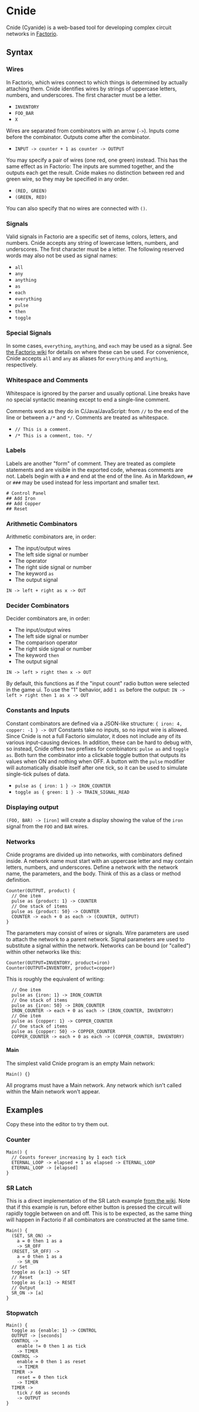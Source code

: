 # Cnide
Cnide (Cyanide) is a web-based tool for developing complex circuit networks in [Factorio](https://www.factorio.com/).

## Syntax
### Wires
In Factorio, which wires connect to which things is determined by actually attaching them.
Cnide identifies wires by strings of uppercase letters, numbers, and underscores.
The first character must be a letter.
- `INVENTORY`
- `FOO_BAR`
- `X`

Wires are separated from combinators with an arrow (`->`).
Inputs come before the combinator. Outputs come after the combinator.
- `INPUT -> counter + 1 as counter -> OUTPUT`

You may specify a pair of wires (one red, one green) instead.
This has the same effect as in Factorio: The inputs are summed together, and the outputs each get the result.
Cnide makes no distinction between red and green wire, so they may be specified in any order.
- `(RED, GREEN)`
- `(GREEN, RED)`

You can also specify that no wires are connected with `()`.

### Signals
Valid signals in Factorio are a specific set of items, colors, letters, and numbers.
Cnide accepts any string of lowercase letters, numbers, and underscores.
The first character must be a letter.
The following reserved words may also not be used as signal names:
- `all`
- `any`
- `anything`
- `as`
- `each`
- `everything`
- `pulse`
- `then`
- `toggle`

### Special Signals
In some cases, `everything`, `anything`, and `each` may be used as a signal.
See [the Factorio wiki](https://wiki.factorio.com/Virtual_signals#Each) for details on where these can be used.
For convenience, Cnide accepts `all` and `any` as aliases for `everything` and `anything`, respectively.

### Whitespace and Comments
Whitespace is ignored by the parser and usually optional.
Line breaks have no special syntactic meaning except to end a single-line comment.

Comments work as they do in C/Java/JavaScript:
from `//` to the end of the line or between a `/*` and `*/`.
Comments are treated as whitespace.
- `// This is a comment.`
- `/* This is a comment, too. */`

### Labels
Labels are another "form" of comment.
They are treated as complete statements and are visible in the exported code, whereas comments are not.
Labels begin with a `#` and end at the end of the line.
As in Markdown, `##` or `###` may be used instead for less important and smaller text.

    # Control Panel
    ## Add Iron
    ## Add Copper
    ## Reset

### Arithmetic Combinators
Arithmetic combinators are, in order:
- The input/output wires
- The left side signal or number
- The operator
- The right side signal or number
- The keyword `as`
- The output signal

`IN -> left + right as x -> OUT`

### Decider Combinators
Decider combinators are, in order:
- The input/output wires
- The left side signal or number
- The comparison operator
- The right side signal or number
- The keyword `then`
- The output signal

`IN -> left > right then x -> OUT`

By default, this functions as if the "input count" radio button were selected in the game ui.
To use the "1" behavior, add `1 as` before the output:
`IN -> left > right then 1 as x -> OUT`

### Constants and Inputs
Constant combinators are defined via a JSON-like structure:
`{ iron: 4, copper: -1 } -> OUT`
Constants take no inputs, so no input wire is allowed.
Since Cnide is not a full Factorio simulator, it does not include any of its various input-causing devices.
In addition, these can be hard to debug with, so instead, Cnide offers two prefixes for combinators:
`pulse as` and `toggle as`.
Both turn the combinator into a clickable toggle button that outputs its values when ON and nothing when OFF.
A button with the `pulse` modifier will automatically disable itself after one tick, so it can be used
to simulate single-tick pulses of data.
- `pulse as { iron: 1 } -> IRON_COUNTER`
- `toggle as { green: 1 } -> TRAIN_SIGNAL_READ`

### Displaying output
`(FOO, BAR) -> [iron]` will create a display showing the value of the `iron` signal from the `FOO` and `BAR` wires.

### Networks
Cnide programs are divided up into networks, with combinators defined inside.
A network name must start with an uppercase letter and may contain letters, numbers, and underscores.
Define a network with the network name, the parameters, and the body.
Think of this as a class or method definition.

    Counter(OUTPUT, product) {
      // One item
      pulse as {product: 1} -> COUNTER
      // One stack of items
      pulse as {product: 50} -> COUNTER
      COUNTER -> each + 0 as each -> (COUNTER, OUTPUT)
    }
The parameters may consist of wires or signals.
Wire parameters are used to attach the network to a parent network.
Signal parameters are used to substitute a signal within the network.
Networks can be bound (or "called") within other networks like this:

    Counter(OUTPUT=INVENTORY, product=iron)
    Counter(OUTPUT=INVENTORY, product=copper)
This is roughly the equivalent of writing:

      // One item
      pulse as {iron: 1} -> IRON_COUNTER
      // One stack of items
      pulse as {iron: 50} -> IRON_COUNTER
      IRON_COUNTER -> each + 0 as each -> (IRON_COUNTER, INVENTORY)
      // One item
      pulse as {copper: 1} -> COPPER_COUNTER
      // One stack of items
      pulse as {copper: 50} -> COPPER_COUNTER
      COPPER_COUNTER -> each + 0 as each -> (COPPER_COUNTER, INVENTORY)
      
#### Main
The simplest valid Cnide program is an empty Main network:

    Main() {}
All programs must have a Main network.
Any network which isn't called within the Main network won't appear.

## Examples
Copy these into the editor to try them out.

### Counter
    Main() {
      // Counts forever increasing by 1 each tick
      ETERNAL_LOOP -> elapsed + 1 as elapsed -> ETERNAL_LOOP
      ETERNAL_LOOP -> [elapsed]
    }

### SR Latch
This is a direct implementation of the SR Latch example
[from the wiki](https://wiki.factorio.com/Tutorial:Circuit-network_Cookbook#Latches).
Note that if this example is run, before either button is pressed the circuit will rapidly toggle between on and off.
This is to be expected, as the same thing will happen in Factorio if all combinators are constructed at the same time.

    Main() {
      (SET, SR_ON) ->
        a = 0 then 1 as a
        -> SR_OFF
      (RESET, SR_OFF) ->
        a = 0 then 1 as a
        -> SR_ON
      // Set
      toggle as {a:1} -> SET
      // Reset
      toggle as {a:1} -> RESET
      // Output
      SR_ON -> [a]
    }

### Stopwatch
    Main() {
      toggle as {enable: 1} -> CONTROL
      OUTPUT -> [seconds]
      CONTROL ->
        enable != 0 then 1 as tick
        -> TIMER
      CONTROL ->
        enable = 0 then 1 as reset
        -> TIMER
      TIMER ->
        reset = 0 then tick
        -> TIMER
      TIMER ->
        tick / 60 as seconds
        -> OUTPUT
    }
